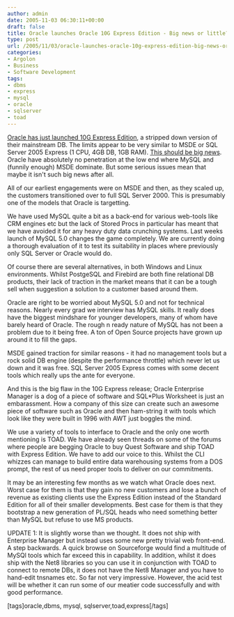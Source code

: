```yaml
---
author: admin
date: 2005-11-03 06:30:11+00:00
draft: false
title: Oracle launches Oracle 10G Express Edition - Big news or little?
type: post
url: /2005/11/03/oracle-launches-oracle-10g-express-edition-big-news-or-little/
categories:
- Argolon
- Business
- Software Development
tags:
- dbms
- express
- mysql
- oracle
- sqlserver
- toad
---
```


[Oracle has just launched 10G Express Edition](http://news.zdnet.com/2100-3513_22-5920796.html), a stripped down version of their mainstream DB. The limits appear to be very similar to MSDE or SQL Server 2005 Express (1 CPU, 4GB DB, 1GB RAM). [This should be big news](http://blogs.siliconvalley.com/gmsv/2005/10/hey_kid_try_som.html). Oracle have absolutely no penetration at the low end where MySQL and (funnily enough) MSDE dominate. But some serious issues mean that maybe it isn't such big news after all. 

All of our earliest engagements were on MSDE and then, as they scaled up, the customers transitioned over to full SQL Server 2000. This is presumably one of the models that Oracle is targetting. 

We have used MySQL quite a bit as a back-end for various web-tools like CRM engines etc but the lack of Stored Procs in particular has meant that we have avoided it for any heavy duty data crunching systems. Last weeks launch of MySQL 5.0 changes the game completely. We are currently doing a thorough evaluation of it to test its suitability in places where previously only SQL Server or Oracle would do. 

Of course there are several alternatives, in both Windows and Linux environments. Whilst PostgeSQL and Firebird are both fine relational DB products, their lack of traction in the market means that it can be a tough sell when suggestion a solution to a customer based around them.

Oracle are right to be worried about MySQL 5.0 and not for technical reasons. Nearly every grad we interview has MySQL skills. It really does have the biggest mindshare for younger developers, many of whom have barely heard of Oracle. The rough n ready nature of MySQL has not been a problem due to it being free. A ton of Open Source projects have grown up around it to fill the gaps.

MSDE gained traction for similar reasons - it had no management tools but a rock solid DB engine (despite the performance throttle) which never let us down and it was free. SQL Server 2005 Express comes with some decent tools which really ups the ante for everyone.

And this is the big flaw in the 10G Express release; Oracle Enterprise Manager is a dog of a piece of software and SQL*Plus Worksheet is just an embarassment. How a company of this size can create such an awesome piece of software such as Oracle and then ham-string it with tools which look like they were built in 1996 with AWT just boggles the mind.

We use a variety of tools to interface to Oracle and the only one worth mentioning is TOAD. We have already seen threads on some of the forums where people are begging Oracle to buy Quest Software and ship TOAD with Express Edition. We have to add our voice to this. Whilst the CLI whizzes can manage to build entire data warehousing systems from a DOS prompt, the rest of us need proper tools to deliver on our commitments.

It may be an interesting few months as we watch what Oracle does next. Worst case for them is that they gain no new customers and lose a bunch of revenue as existing clients use the Express Edition instead of the Standard Edition for all of their smaller developments. Best case for them is that they bootstrap a new generation of PL/SQL heads who need something better than MySQL but refuse to use MS products.

UPDATE 1: It is slightly worse than we thought. It does not ship with Enterprise Manager but instead uses some new pretty trivial web front-end. A step backwards. A quick browse on Sourceforge would find a multitude of MySQl tools which far exceed this in capability. In addition, whilst it does ship with the Net8 libraries so you can use it in conjunction with TOAD to connect to remote DBs, it does not have the Net8 Manager and you have to hand-edit tnsnames etc. So far not very impressive. However, the acid test will be whether it can run some of our meatier code successfully and with good performance.

[tags]oracle,dbms, mysql, sqlserver,toad,express[/tags]
 
 
